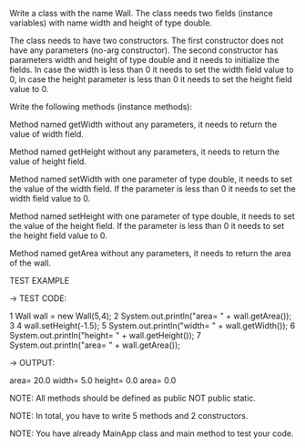 Write a class with the name Wall. 
The class needs two fields (instance variables) with name width and height of type double.

The class needs to have two constructors. The first constructor does not have any parameters (no-arg constructor). The second constructor has parameters width and height of type double and it needs to initialize the fields. In case the width is less than 0 it needs to set the width field value to 0, in case the height parameter is less than 0 it needs to set the height field value to 0.

Write the following methods (instance methods):

Method named getWidth without any parameters, it needs to return the value of width field.

Method named getHeight without any parameters, it needs to return the value of height field.

Method named setWidth with one parameter of type double, it needs to set the value of the width field. If the parameter is less than 0 it needs to set the width field value to 0.

Method named setHeight with one parameter of type double, it needs to set the value of the height field. If the parameter is less than 0 it needs to set the height field value to 0.

Method named getArea without any parameters, it needs to return the area of the wall.

TEST EXAMPLE

→ TEST CODE:

1 Wall wall = new Wall(5,4); 2 System.out.println("area= " + wall.getArea()); 3 4 wall.setHeight(-1.5); 5 System.out.println("width= " + wall.getWidth()); 6 System.out.println("height= " + wall.getHeight()); 7 System.out.println("area= " + wall.getArea());

→ OUTPUT:

area= 20.0 width= 5.0 height= 0.0 area= 0.0

NOTE: All methods should be defined as public NOT public static.

NOTE: In total, you have to write 5 methods and 2 constructors.

NOTE: You have already MainApp class and main method to test your code.